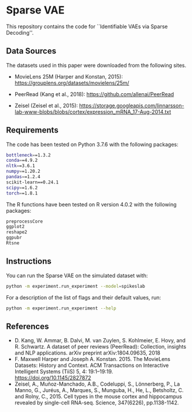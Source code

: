 # Sparse VAE

This repository contains the code for ``Identifiable VAEs via Sparse Decoding''.

## Data Sources

The datasets used in this paper were downloaded from the following sites.

- MovieLens 25M (Harper and Konstan, 2015): https://grouplens.org/datasets/movielens/25m/

- PeerRead (Kang et al., 2018): https://github.com/allenai/PeerRead

- Zeisel (Zeisel et al., 2015): https://storage.googleapis.com/linnarsson-lab-www-blobs/blobs/cortex/expression_mRNA_17-Aug-2014.txt

## Requirements

The code has been tested on Python 3.7.6 with the following packages:
```bash
bottleneck==1.3.2 
conda==4.9.2
nltk==3.6.1 
numpy==1.20.2
pandas==1.2.4
scikit-learn==0.24.1
scipy==1.6.2
torch==1.8.1
```

The R functions have been tested on R version 4.0.2 with the following packages:
```bash
preprocessCore
ggplot2
reshape2
ggpubr
Rtsne
```

## Instructions

You can run the Sparse VAE on the simulated dataset with:
```bash
python -m experiment.run_experiment --model=spikeslab
```

For a description of the list of flags and their default values, run:
```bash
python -m experiment.run_experiment --help
```

## References

-  D. Kang, W. Ammar, B. Dalvi, M. van Zuylen, S. Kohlmeier, E. Hovy, and R. Schwartz. A dataset of peer reviews (PeerRead): Collection, insights and NLP applications. arXiv preprint arXiv:1804.09635, 2018
- F. Maxwell Harper and Joseph A. Konstan. 2015. The MovieLens Datasets: History and Context. ACM Transactions on Interactive Intelligent Systems (TiiS) 5, 4: 19:1–19:19. https://doi.org/10.1145/2827872
- Zeisel, A., Muñoz-Manchado, A.B., Codeluppi, S., Lönnerberg, P., La Manno, G., Juréus, A., Marques, S., Munguba, H., He, L., Betsholtz, C. and Rolny, C., 2015. Cell types in the mouse cortex and hippocampus revealed by single-cell RNA-seq. Science, 347(6226), pp.1138-1142.